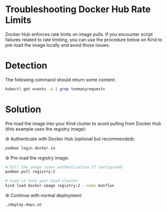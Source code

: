 Troubleshooting Docker Hub Rate Limits
===

Docker Hub enforces rate limits on image pulls. If you encounter script failures related
to rate limiting, you can use the procedure below on Kind to pre-load the image locally
and avoid those issues.

# Detection

The following command should return some content:

```bash
kubectl get events -A | grep toomanyrequests
```

# Solution

Pre-load the image into your Kind cluster to avoid pulling from Docker Hub (this example
uses the registry image):

:gear: Authenticate with Docker Hub (optional but recommended):

```bash
podman login docker.io
```

:gear: Pre-load the registry image:

```bash
# Pull the image (uses authentication if configured)
podman pull registry:2

# Load it into your Kind cluster
kind load docker-image registry:2 --name konflux
```

:gear: Continue with normal deployment:

```bash
./deploy-deps.sh
```
